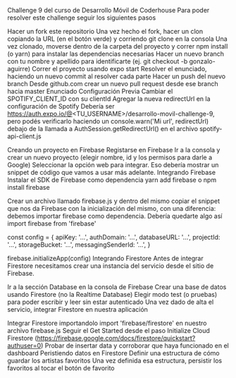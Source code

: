 Challenge 9 del curso de Desarrollo Móvil de Coderhouse
Para poder resolver este challenge seguir los siguientes pasos

Hacer un fork este repositorio
Una vez hecho el fork, hacer un clon copiando la URL (en el botón verde) y corriendo git clone <URL> en la consola
Una vez clonado, moverse dentro de la carpeta del proyecto y correr npm install (o yarn) para instalar las dependencias necesarias
Hacer un nuevo branch con tu nombre y apellido para identificarte (ej. git checkout -b gonzalo-aguirre)
Correr el proyecto usando expo start
Resolver el enunciado, haciendo un nuevo commit al resolver cada parte
Hacer un push del nuevo branch
Desde github.com crear un nuevo pull request desde ese branch hacia master
Enunciado
Configuración Previa
Cambiar el SPOTIFY_CLIENT_ID con su clientId
Agregar la nueva redirectUrl en la configuración de Spotify
Debería ser https://auth.expo.io/@<TU_USERNAME>/desarrollo-movil-challenge-9, pero podés verificarlo haciendo un console.warn('Mi url', redirectUrl) debajo de la llamada a AuthSession.getRedirectUrl() en el archivo spotify-api-client.js

Creando un proyecto en Firebase
Registarse en Firebase
Ir a la consola y crear un nuevo proyecto (elegir nombre, id y los permisos para darle a Google)
Seleccionar la opción web para integrar. Eso debería mostrar un snippet de código que vamos a usar más adelante.
Integrando Firebase
Instalar el SDK de Firebase como dependencia
yarn add firebase o npm install firebase

Crear un archivo llamado firebase.js y dentro del mismo copiar el snippet que nos da Firebase con la inicialización del mismo, con una diferencia: debemos importar firebase como dependencia. Debería quedarte algo así
import firebase from 'firebase'

const config = {
  apiKey: '...',
  authDomain: '...',
  databaseURL: '...',
  projectId: '...',
  storageBucket: '...',
  messagingSenderId: '...',
}

firebase.initializeApp(config)
Integrando Firestore
Antes de integrar Firestore necesitamos crear una instancia del servicio desde el sitio de Firebase.

Ir a la sección Database en la consola de Firebase
Crear una base de datos usando Firestore (no la Realtime Database)
Elegir modo test (o pruebas) para poder escribir y leer sin estar autenticado
Una vez dado de alta el servicio, integrar Firestore en nuestra aplicación

Integrar Firestore importandolo import 'firebase/firestore' en nuestro archivo firebase.js
Seguir el Get Started desde el paso Initialize Cloud Firestore (https://firebase.google.com/docs/firestore/quickstart?authuser=0)
Probar de insertar data y corroborar que haya funcionado en el dashboard
Peristiendo datos en Firestore
Definir una estructura de cómo guardar los artistas favoritos
Una vez definida esa estructura, persistir los favoritos al tocar el botón de favorito

